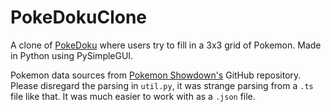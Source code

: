 # PokeDokuClone
A clone of [PokeDoku](https://pokedoku.com/) where users try to fill in a 3x3 grid of Pokemon. Made in Python using PySimpleGUI.

Pokemon data sources from [Pokemon Showdown's](https://github.com/smogon/pokemon-showdown/blob/master/data/pokedex.ts) GitHub repository. Please disregard the parsing in `util.py`, it was strange parsing from a `.ts` file like that. It was much easier to work with as a `.json` file.